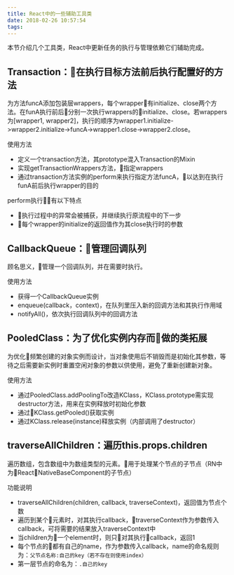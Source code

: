 ```yaml
---
title: React中的一些辅助工具类
date: 2018-02-26 10:57:54
tags:
---
```


本节介绍几个工具类，React中更新任务的执行与管理依赖它们辅助完成。
<!-- more -->

## Transaction：在执行目标方法前后执行配置好的方法    

为方法funcA添加包装层wrappers，每个wrapper有initialize、close两个方法。在funA执行前后分别一次执行wrappers的initialize、close。若wrappers为[wrapper1, wrapper2]，执行的顺序为wrapper1.initialize->wrapper2.initialize->funcA->wrapper1.close->wrapper2.close。

使用方法
* 定义一个transaction方法，其prototype混入Transaction的Mixin
* 实现getTransactionWrappers方法，指定wrappers
* 通过transaction方法实例的perform来执行指定方法funcA，以达到在执行funA前后执行wrapper的目的

perform执行有以下特点
* 执行过程中的异常会被捕获，并继续执行原流程中的下一步
* 每个wrapper的initialize的返回值作为其close执行时的参数

## CallbackQueue：管理回调队列     

顾名思义，管理一个回调队列，并在需要时执行。

使用方法
* 获得一个CallbackQueue实例
* enqueue\(callback，context\)，在队列里压入新的回调方法和其执行作用域
* notifyAll\(\)，依次执行回调队列中的回调方法

## PooledClass：为了优化实例内存而做的类拓展      

为优化频繁创建的对象实例而设计，当对象使用后不销毁而是初始化其参数，等待之后需要新实例时重置空闲对象的参数以供使用，避免了重新创建新对象。

使用方法
* 通过PooledClass.addPoolingTo改造KClass，KClass.prototype需实现destructor方法，用来在实例释放时初始化参数
* 通过KClass.getPooled()获取实例
* 通过KClass.release(instance)释放实例（内部调用了destructor）

## traverseAllChildren：遍历this.props.children     

遍历数组，包含数组中为数组类型的元素。用于处理某个节点的子节点（RN中为ReactNativeBaseComponent的子节点）

功能说明
* traverseAllChildren(children, callback, traverseContext)，返回值为节点个数
* 遍历到某个元素时，对其执行callback，traverseContext作为参数传入callback，可将需要的结果放入traverseContext中
* 当children为一个element时，则只对其执行callback，返回1
* 每个节点的都有自己的name，作为参数传入callback，name的命名规则为：`父节点名称:自己的key（若不存在则使用index）`
* 第一层节点的命名为：`.自己的key`